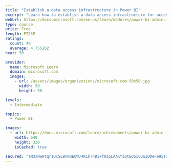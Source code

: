 ```yaml
---
title: "Establish a data access infrastructure in Power BI"
excerpt: "Learn how to establish a data access infrastructure for accessing all your data within Power BI."
webUrl: https://docs.microsoft.com/en-us/learn/modules/power-bi-admin-infrastructure/
type: course
price: Free
length: PT25M
ratings:
  count: 49
  average: 4.755102
heat: 50

provider:
  name: Microsoft Learn
  domain: microsoft.com
  images:
    - url: /assets/images/organizations/microsoft.com-50x50.jpg
      width: 50
      height: 50

levels:
  - Intermediate

topics:
  - Power BI

images:
  - url: https://docs.microsoft.com/learn/achievements/power-bi-admin-infrastructure-social.png
    width: 640
    height: 320
    isCached: true

secured: "aM3xNeHtqr1QcSLBnRmEOWJ4KLk7h8i+f0zpLAAKYiqtED5i6DSZQ0eFe95Td1Aq1YhsfNFyKJJ8+dD6yrPK8vxZmQBsWZ49i+z7Fs15Vx+/IT87a5hpsCFNgFBDf55PmAPRcCogpcmemoRuw5/ur/oeeRlRpu6BbjXqH6ZbkpXB/ObYzjc0nNS4dxKRc70U8fQQGz1JTMGtn9avQMRr/9+mfV0EB7EpDvVWJTXBVe+rbF0xcEmVqrWH8skWiD/Nbgzea/TpbnvJFLzftmFxKCCVTsKPbBDJIb14mUYv5PsGKsbU2hCBeK6/CHiSZpmzP9xtDCTNjRCS2ONKXJ8hn6bSSOO7DkqoOaWdRqR4VI3re5ASSDRKbtDdo9yPFlfz5WyscPsNcgVMcPiMRxhNtL7v9hsGPiYpbuLuaP5lppo=;TbMxDnqq3KcYGyFs1NQL2A=="
---
```



